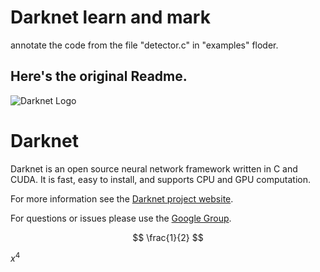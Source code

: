 # Darknet learn and mark #

annotate the code from the file "detector.c" in "examples" floder.

## Here's the original Readme. ##
![Darknet Logo](http://pjreddie.com/media/files/darknet-black-small.png)

# Darknet #
Darknet is an open source neural network framework written in C and CUDA. It is fast, easy to install, and supports CPU and GPU computation.

For more information see the [Darknet project website](http://pjreddie.com/darknet).

For questions or issues please use the [Google Group](https://groups.google.com/forum/#!forum/darknet).


$$
\frac{1}{2}
$$

$x^4$
